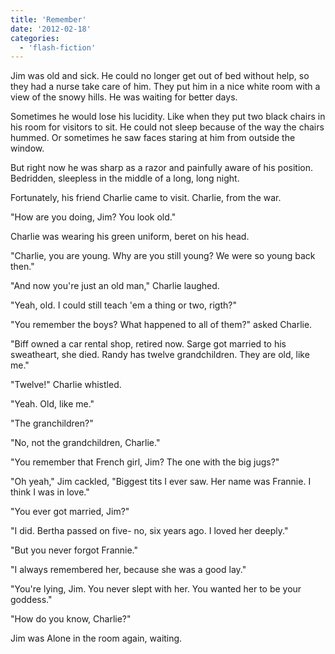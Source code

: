 ```yaml
---
title: 'Remember'
date: '2012-02-18'
categories:
  - 'flash-fiction'
---
```


Jim was old and sick. He could no longer get out of bed without help, so they
had a nurse take care of him. They put him in a nice white room with a view of
the snowy hills. He was waiting for better days.

Sometimes he would lose his lucidity. Like when they put two black chairs in his
room for visitors to sit. He could not sleep because of the way the chairs
hummed. Or sometimes he saw faces staring at him from outside the window.

But right now he was sharp as a razor and painfully aware of his position.
Bedridden, sleepless in the middle of a long, long night.

Fortunately, his friend Charlie came to visit. Charlie, from the war.

"How are you doing, Jim? You look old."

Charlie was wearing his green uniform, beret on his head.

"Charlie, you are young. Why are you still young? We were so young back then."

"And now you're just an old man," Charlie laughed.

"Yeah, old. I could still teach 'em a thing or two, rigth?"

"You remember the boys? What happened to all of them?" asked Charlie.

"Biff owned a car rental shop, retired now. Sarge got married to his sweatheart,
she died. Randy has twelve grandchildren. They are old, like me."

"Twelve!" Charlie whistled.

"Yeah. Old, like me."

"The granchildren?"

"No, not the grandchildren, Charlie."

"You remember that French girl, Jim? The one with the big jugs?"

"Oh yeah," Jim cackled, "Biggest tits I ever saw. Her name was Frannie. I think
I was in love."

"You ever got married, Jim?"

"I did. Bertha passed on five- no, six years ago. I loved her deeply."

"But you never forgot Frannie."

"I always remembered her, because she was a good lay."

"You're lying, Jim. You never slept with her. You wanted her to be your
goddess."

"How do you know, Charlie?"

Jim was Alone in the room again, waiting.
